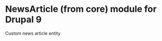 NewsArticle (from core) module for Drupal 9
====================================

Custom news article entity

